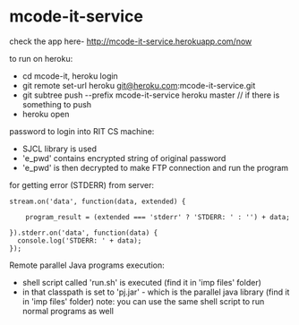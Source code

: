 mcode-it-service
================

check the app here-
http://mcode-it-service.herokuapp.com/now


to run on heroku:
- cd mcode-it, heroku login
- git remote set-url heroku git@heroku.com:mcode-it-service.git
- git subtree push --prefix mcode-it-service heroku master			// if there is something to push
- heroku open

password to login into RIT CS machine:
- SJCL library is used
- 'e_pwd' contains encrypted string of original password
- 'e_pwd' is then decrypted to make FTP connection and run the program


for getting error (STDERR) from server:

	stream.on('data', function(data, extended) {
				  
		program_result = (extended === 'stderr' ? 'STDERR: ' : '') + data;
		
	}).stderr.on('data', function(data) {
	  console.log('STDERR: ' + data);
	});



Remote parallel Java programs execution:
- shell script called 'run.sh' is executed (find it in 'imp files' folder)
- in that classpath is set to 'pj.jar' - which is the parallel java library (find it in 'imp files' folder)
note: you can use the same shell script to run normal programs as well